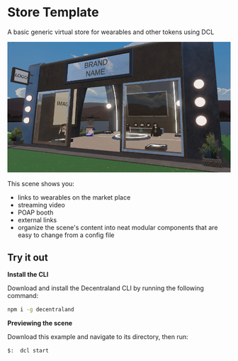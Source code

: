 # Store Template
 
 A basic generic virtual store for wearables and other tokens using DCL


![](screenshot/screenshot.png)

This scene shows you:

- links to wearables on the market place
- streaming video
- POAP booth
- external links
- organize the scene's content into neat modular components that are easy to change from a config file


## Try it out

**Install the CLI**

Download and install the Decentraland CLI by running the following command:

```bash
npm i -g decentraland
```

**Previewing the scene**

Download this example and navigate to its directory, then run:

```
$:  dcl start
```

